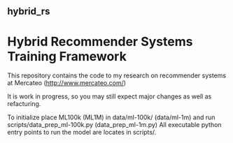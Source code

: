 ## hybrid_rs
# Hybrid Recommender Systems Training Framework

This repository contains the code to my research on recommender systems at Mercateo (<http://www.mercateo.com/>)

It is work in progress, so you may still expect major changes as well as refacturing.

To initialize place ML100k (ML1M) in data/ml-100k/ (data/ml-1m) and run scripts/data_prep_ml-100k.py (data_prep_ml-1m.py)
All executable python entry points to run the model are locates in scripts/.
